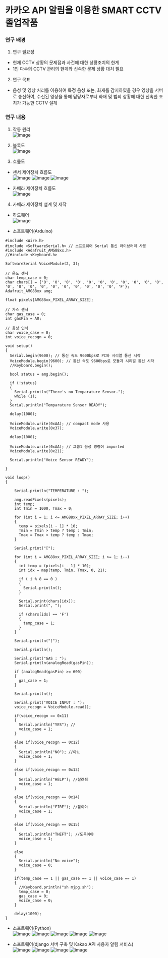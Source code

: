 # 카카오 API 알림을 이용한 SMART CCTV 졸업작품

### 연구 배경
1. 연구 필요성
- 현재 CCTV 상황의 문제점과 사건에 대한 상황조치의 한계
- 1인 다수의 CCTV 관리의 한계와 신속한 문제 상황 대처 필요
2. 연구 목표
- 음성 및 영상 처리를 이용하여 특정 음성 또는, 화재를 감지하였을  경우 영상을 서버로 송신하여, 수신된 영상을 통해 담당자로부터 화재 및 범죄 상황에 대한 신속한 조치가 가능한 CCTV 설계

### 연구 내용
1. 작동 원리<br>
![image](https://user-images.githubusercontent.com/59759468/105460410-12e64a80-5ccf-11eb-99bb-7551911de9ef.png)

2. 블록도<br>
![image](https://user-images.githubusercontent.com/59759468/105460335-fd712080-5cce-11eb-8696-73cad70be642.png)

3. 흐름도
- 센서 제어장치 흐름도<br>
![image](https://user-images.githubusercontent.com/59759468/105460422-17126800-5ccf-11eb-89a8-25dd5f2e0775.png)
![image](https://user-images.githubusercontent.com/59759468/105460449-21346680-5ccf-11eb-9bc7-09d11f0b9cb4.png)
![image](https://user-images.githubusercontent.com/59759468/105460635-6fe20080-5ccf-11eb-8e8f-7fe384496d15.png)

- 카메라 제어장치 흐름도<br>
![image](https://user-images.githubusercontent.com/59759468/105460782-a3bd2600-5ccf-11eb-9810-6fb9329709a1.png)

4. 카메라 제어장치 설계 및 제작
- 하드웨어<br>
![image](https://user-images.githubusercontent.com/59759468/105460967-e7b02b00-5ccf-11eb-9bd4-81afc09fee32.png)

- 소프트웨어(Arduino)<br>
```
#include <Wire.h>
#include <SoftwareSerial.h> // 소프트웨어 Serial 통신 라이브러리 사용
#include <Adafruit_AMG88xx.h>
//#include <Keyboard.h>

SoftwareSerial VoiceModule(2, 3);

// 온도 센서
char temp_case = 0;
char chars[] = {'0', '0', '0', '0', '0', '0', '0', '0', '0', '0', '0', '0', '0', '0', '0', '0', '0', '0', '0', '0', '0', 'F'};
Adafruit_AMG88xx amg;

float pixels[AMG88xx_PIXEL_ARRAY_SIZE];

// 가스 센서
char gas_case = 0; 
int gasPin = A0;

// 음성 인식
char voice_case = 0;
int voice_recogn = 0;

void setup()
{
  Serial.begin(9600); // 통신 속도 9600bps로 PC와 시리얼 통신 시작
  VoiceModule.begin(9600); // 통신 속도 9600bps로 모듈과 시리얼 통신 시작
  //Keyboard.begin();

  bool status = amg.begin();
  
  if (!status)
  {
    Serial.println("There's no Temparature Sensor.");
    while (1);
  }
  Serial.println("Temparature Sensor READY");
  
  delay(1000);
  
  VoiceModule.write(0xAA); // compact mode 사용
  VoiceModule.write(0x37);

  delay(1000);
  
  VoiceModule.write(0xAA); // 그룹1 음성 명령어 imported
  VoiceModule.write(0x21);

  Serial.println("Voice Sensor READY");

}

void loop()
{

    Serial.println("TEMPERATURE : ");

    amg.readPixels(pixels);
    int temp;
    int Tmin = 1000, Tmax = 0;
     
    for (int i = 1; i <= AMG88xx_PIXEL_ARRAY_SIZE; i++)
    {
      temp = pixels[i - 1] * 10;
      Tmin = Tmin > temp ? temp : Tmin;
      Tmax = Tmax < temp ? temp : Tmax;
    }
    
    Serial.print("[");
    
    for (int i = AMG88xx_PIXEL_ARRAY_SIZE; i >= 1; i--)
    {
      int temp = (pixels[i - 1] * 10);
      int idx = map(temp, Tmin, Tmax, 0, 21);
    
      if ( i % 8 == 0 ) 
      {
        Serial.println();
      }
      
      Serial.print(chars[idx]);
      Serial.print(", ");
      
      if (chars[idx] == 'F')
      {
        temp_case = 1;
      }
    }
    
    Serial.println("]");
    
    Serial.println();
    
    Serial.print("GAS : ");
    Serial.println(analogRead(gasPin));

    if (analogRead(gasPin) >= 600)
    {
      gas_case = 1;
    }
    
    Serial.println();
    
    Serial.print("VOICE INPUT : ");
    voice_recogn = VoiceModule.read();

    if(voice_recogn == 0x11)
    {
      Serial.println("YES"); // 
      voice_case = 1;
    }

    else if(voice_recogn == 0x12)
    {
      Serial.println("NO"); //아뇨
      voice_case = 1;
    }

    else if(voice_recogn == 0x13)
    {
      Serial.println("HELP"); //살려줘
      voice_case = 1;
    }

    else if(voice_recogn == 0x14)
    {
      Serial.println("FIRE"); //불이야
      voice_case = 1;
    }

    else if(voice_recogn == 0x15)
    {
      Serial.println("THEFT"); //도둑이야
      voice_case = 1;
    }

    else
    {
      Serial.println("No voice");
      voice_case = 0;
    }

    if(temp_case == 1 || gas_case == 1 || voice_case == 1)
    {
      //Keyboard.println("sh mjpg.sh");
      temp_case = 0;
      gas_case = 0;
      voice_case = 0;
    }

    delay(1000);
}
```
- 소프트웨어(Python)<br>
![image](https://user-images.githubusercontent.com/59759468/105462004-62c61100-5cd1-11eb-88ef-0a87ecf62960.png)
![image](https://user-images.githubusercontent.com/59759468/105462059-72455a00-5cd1-11eb-8718-44398f09161b.png)
![image](https://user-images.githubusercontent.com/59759468/105462095-80937600-5cd1-11eb-8ea2-9eeb009de417.png)
![image](https://user-images.githubusercontent.com/59759468/105462126-8ab57480-5cd1-11eb-8599-64e22c5ffa17.png)
![image](https://user-images.githubusercontent.com/59759468/105462447-fac3fa80-5cd1-11eb-97ce-52565a111635.png)

- 소프트웨어(django 서버 구축 및 Kakao API 사용자 알림 서비스)<br>
![image](https://user-images.githubusercontent.com/59759468/105461464-9bb1b600-5cd0-11eb-83f9-bb8661d46fdb.png)
![image](https://user-images.githubusercontent.com/59759468/105461467-9e141000-5cd0-11eb-8018-2f0ce3659886.png)
![image](https://user-images.githubusercontent.com/59759468/105461509-ab30ff00-5cd0-11eb-86ab-ff848b69fa66.png)
![image](https://user-images.githubusercontent.com/59759468/105461520-b1bf7680-5cd0-11eb-858b-3c1c91d49d4d.png)

